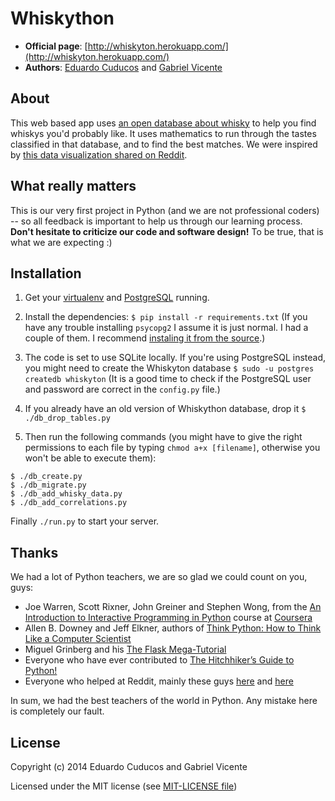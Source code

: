 Whiskython
==========

* **Official page**: [http://whiskyton.herokuapp.com/](http://whiskyton.herokuapp.com/)
* **Authors**: [Eduardo Cuducos](http://about.me/cuducos) and [Gabriel Vicente](http://about.me/gabrielvicente)

About
-----

This web based app uses [an open database about whisky](https://www.mathstat.strath.ac.uk/outreach/nessie/nessie_whisky.html) to help you find whiskys you'd probably like. It uses mathematics to run through the tastes classified in that database, and to find the best matches. We were inspired by [this data visualization shared on Reddit](http://www.reddit.com/r/dataisbeautiful/comments/1u747v/flavor_profiles_for_86_scotch_whiskies/).

What really matters
-------------------

This is our very first project in Python (and we are not professional coders) -- so all feedback is important to help us through our learning process. **Don't hesitate to criticize our code and software design!** To be true, that is what we are expecting :)

Installation
-----------

1. Get your [virtualenv](https://pypi.python.org/pypi/virtualenv) and [PostgreSQL](http://postgresql.org/) running.

2. Install the dependencies: `$ pip install -r requirements.txt` (If you have any trouble installing `psycopg2` I assume it is just normal. I had a couple of them. I recommend [instaling it from the source](http://initd.org/psycopg/install/#installing-from-source-code).)

3. The code is set to use SQLite locally. If you're using PostgreSQL instead, you might need to create the Whiskyton database `$ sudo -u postgres createdb whiskyton` (It is a good time to check if the PostgreSQL user and password are correct in the `config.py` file.)

4. If you already have an old version of Whiskython database, drop it `$ ./db_drop_tables.py`

5. Then run the following commands (you might have to give the right permissions to each file by typing `chmod a+x [filename]`, otherwise you won't be able to execute them):

```
$ ./db_create.py
$ ./db_migrate.py
$ ./db_add_whisky_data.py
$ ./db_add_correlations.py
```

Finally `./run.py` to start your server.

Thanks
------

We had a lot of Python teachers, we are so glad we could count on you, guys:

* Joe Warren, Scott Rixner, John Greiner and Stephen Wong, from the [An Introduction to Interactive Programming in Python](https://www.coursera.org/course/interactivepython) course at [Coursera](https://www.coursera.org/)
* Allen B. Downey and Jeff Elkner, authors of [Think Python: How to Think Like a Computer Scientist](http://www.greenteapress.com/thinkpython/thinkpython.html)
* Miguel Grinberg and his [The Flask Mega-Tutorial](http://blog.miguelgrinberg.com/post/the-flask-mega-tutorial-part-i-hello-world)
* Everyone who have ever contributed to [The Hitchhiker’s Guide to Python!](http://docs.python-guide.org/en/latest/)
* Everyone who helped at Reddit, mainly these guys [here](http://www.reddit.com/r/webdev/comments/1uec51/a_dinosaur_wants_to_code/) and [here](http://www.reddit.com/r/Python/comments/1rnfle/setting_up_a_web_development_environment/)

In sum, we had the best teachers of the world in Python. Any mistake here is completely our fault.

License
-------
Copyright (c) 2014 Eduardo Cuducos and Gabriel Vicente

Licensed under the MIT license (see [MIT-LICENSE file](https://github.com/cuducos/whiskyton/raw/master/MIT-LICENSE))
